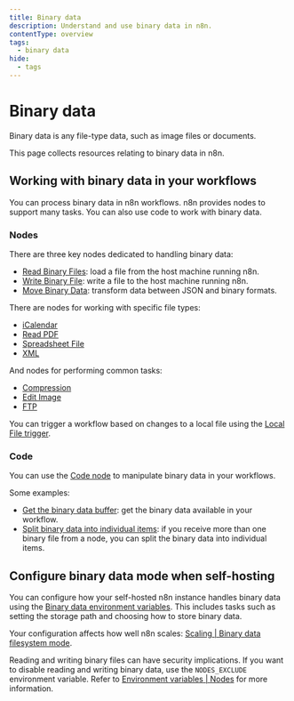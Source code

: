 ```yaml
---
title: Binary data
description: Understand and use binary data in n8n.
contentType: overview
tags:
  - binary data
hide:
  - tags
---
```


# Binary data

Binary data is any file-type data, such as image files or documents.

This page collects resources relating to binary data in n8n.

## Working with binary data in your workflows

You can process binary data in n8n workflows. n8n provides nodes to support many tasks. You can also use code to work with binary data. 

### Nodes

There are three key nodes dedicated to handling binary data:

* [Read Binary Files](/integrations/builtin/core-nodes/n8n-nodes-base.readbinaryfiles/): load a file from the host machine running n8n.
* [Write Binary File](/integrations/builtin/core-nodes/n8n-nodes-base.writebinaryfile/): write a file to the host machine running n8n.
* [Move Binary Data](/integrations/builtin/core-nodes/n8n-nodes-base.movebinarydata/): transform data between JSON and binary formats.

There are nodes for working with specific file types:

* [iCalendar](/integrations/builtin/core-nodes/n8n-nodes-base.ical/)
* [Read PDF](/integrations/builtin/core-nodes/n8n-nodes-base.readpdf/)
* [Spreadsheet File](/integrations/builtin/core-nodes/n8n-nodes-base.spreadsheetfile/)
* [XML](/integrations/builtin/core-nodes/n8n-nodes-base.xml/)

And nodes for performing common tasks:

* [Compression](/integrations/builtin/core-nodes/n8n-nodes-base.compression/)
* [Edit Image](/integrations/builtin/core-nodes/n8n-nodes-base.editimage/)
* [FTP](/integrations/builtin/core-nodes/n8n-nodes-base.ftp/)

You can trigger a workflow based on changes to a local file using the [Local File trigger](/integrations/builtin/core-nodes/n8n-nodes-base.localfiletrigger/).

### Code

You can use the [Code node](/code/code-node/) to manipulate binary data in your workflows.

Some examples:

* [Get the binary data buffer](/code/cookbook/code-node/get-binary-data-buffer/): get the binary data available in your workflow.
* [Split binary data into individual items](/code/cookbook/code-node/split-binary-file-data/): if you receive more than one binary file from a node, you can split the binary data into individual items.

## Configure binary data mode when self-hosting

You can configure how your self-hosted n8n instance handles binary data using the [Binary data environment variables](/hosting/environment-variables/environment-variables/#binary-data). This includes tasks such as setting the storage path and choosing how to store binary data.

Your configuration affects how well n8n scales: [Scaling | Binary data filesystem mode](/hosting/scaling/binary-data/).

Reading and writing binary files can have security implications. If you want to disable reading and writing binary data, use the `NODES_EXCLUDE` environment variable. Refer to [Environment variables | Nodes](https://docs.n8n.io/hosting/environment-variables/environment-variables/#nodes) for more information.
